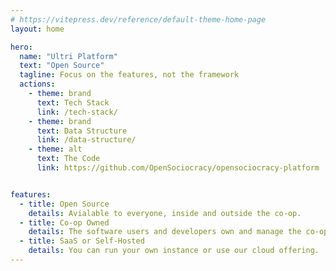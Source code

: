 ```yaml
---
# https://vitepress.dev/reference/default-theme-home-page
layout: home

hero:
  name: "Ultri Platform"
  text: "Open Source"
  tagline: Focus on the features, not the framework
  actions:
    - theme: brand
      text: Tech Stack
      link: /tech-stack/
    - theme: brand
      text: Data Structure
      link: /data-structure/
    - theme: alt
      text: The Code
      link: https://github.com/OpenSociocracy/opensociocracy-platform


features:
  - title: Open Source
    details: Avialable to everyone, inside and outside the co-op.
  - title: Co-op Owned
    details: The software users and developers own and manage the co-op together.
  - title: SaaS or Self-Hosted
    details: You can run your own instance or use our cloud offering.
---
```


